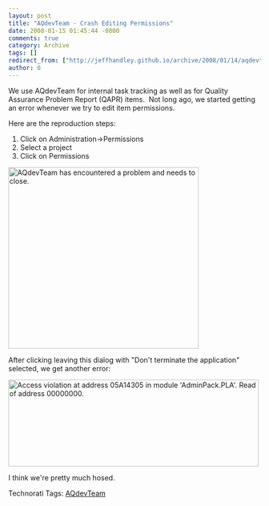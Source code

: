 ```yaml
---
layout: post
title: "AQdevTeam - Crash Editing Permissions"
date: 2008-01-15 01:45:44 -0800
comments: true
category: Archive
tags: []
redirect_from: ["http://jeffhandley.github.io/archive/2008/01/14/aqdevteam---crash-editing-permissions.aspx"]
author: 0
---
```

<!-- more -->
<p>We use AQdevTeam for internal task tracking as well as for Quality Assurance Problem Report (QAPR) items.  Not long ago, we started getting an error whenever we try to edit item permissions.</p>  <p>Here are the reproduction steps:</p>  <ol>   <li>Click on Administration-&gt;Permissions</li>    <li>Select a project</li>    <li>Click on Permissions</li> </ol>  <p><img style="border-right: 0px; border-top: 0px; border-left: 0px; border-bottom: 0px" height="362" alt="AQdevTeam has encountered a problem and needs to close." src="http://blog.jeffhandley.com/Images/PostImages/AQdevTeamCrashEditingPermissions_F9C4/image.png" width="380" border="0" /> </p>  <p>After clicking leaving this dialog with "Don't terminate the application" selected, we get another error:</p>  <p><img style="border-right: 0px; border-top: 0px; border-left: 0px; border-bottom: 0px" height="173" alt="Access violation at address 05A14305 in module 'AdminPack.PLA'.  Read of address 00000000." src="http://blog.jeffhandley.com/Images/PostImages/AQdevTeamCrashEditingPermissions_F9C4/image_3.png" width="500" border="0" /></p>  <p>I think we're pretty much hosed. </p>  <p>   </p><div class="wlWriterSmartContent" id="scid:0767317B-992E-4b12-91E0-4F059A8CECA8:1a6269d5-a9dd-459a-8850-00bed8a94a52" style="padding-right: 0px; display: inline; padding-left: 0px; padding-bottom: 0px; margin: 0px; padding-top: 0px">Technorati Tags: <a href="http://technorati.com/tags/AQdevTeam" rel="tag">AQdevTeam</a></div>

